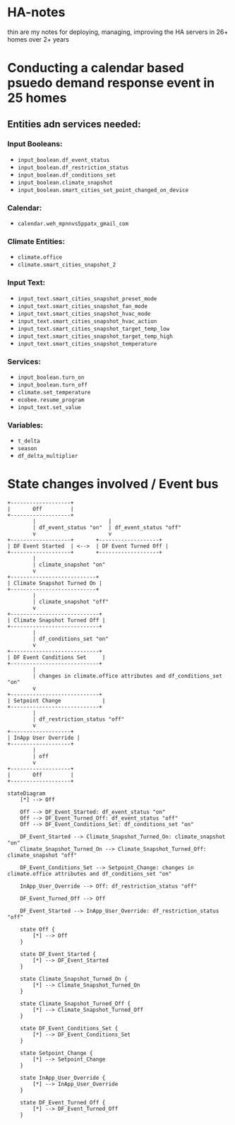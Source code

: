 # HA-notes
thin are my notes for deploying, managing, improving the HA servers in 26+ homes over 2+ years 


# Conducting a calendar based psuedo demand response event in 25 homes

## Entities adn services needed: 
### Input Booleans:
- `input_boolean.df_event_status`
- `input_boolean.df_restriction_status`
- `input_boolean.df_conditions_set`
- `input_boolean.climate_snapshot`
- `input_boolean.smart_cities_set_point_changed_on_device`

### Calendar:
- `calendar.weh_mpnnvs5ppatx_gmail_com`

### Climate Entities:
- `climate.office`
- `climate.smart_cities_snapshot_2`

### Input Text:
- `input_text.smart_cities_snapshot_preset_mode`
- `input_text.smart_cities_snapshot_fan_mode`
- `input_text.smart_cities_snapshot_hvac_mode`
- `input_text.smart_cities_snapshot_hvac_action`
- `input_text.smart_cities_snapshot_target_temp_low`
- `input_text.smart_cities_snapshot_target_temp_high`
- `input_text.smart_cities_snapshot_temperature`

### Services:
- `input_boolean.turn_on`
- `input_boolean.turn_off`
- `climate.set_temperature`
- `ecobee.resume_program`
- `input_text.set_value`

### Variables:
- `t_delta`
- `season`
- `df_delta_multiplier`


# State changes involved / Event bus
```
+-------------------+
|       Off         |
+-------------------+
        |                       | 
        | df_event_status "on"  | df_event_status "off"
        v                       v
+-------------------+       +-------------------+
| DF Event Started  | <-->  | DF Event Turned Off |
+-------------------+       +-------------------+
        |
        | climate_snapshot "on"
        v
+---------------------------+
| Climate Snapshot Turned On |
+---------------------------+
        |
        | climate_snapshot "off"
        v
+----------------------------+
| Climate Snapshot Turned Off |
+----------------------------+
        |
        | df_conditions_set "on"
        v
+----------------------------+
| DF Event Conditions Set     |
+----------------------------+
        |
        | changes in climate.office attributes and df_conditions_set "on"
        v
+----------------------------+
| Setpoint Change             |
+----------------------------+
        |
        | df_restriction_status "off"
        v
+-------------------+
| InApp User Override |
+-------------------+
        |
        | off
        v
+-------------------+
|       Off         |
+-------------------+
```

```mermaid
stateDiagram
    [*] --> Off
    
    Off --> DF_Event_Started: df_event_status "on"
    Off --> DF_Event_Turned_Off: df_event_status "off"
    Off --> DF_Event_Conditions_Set: df_conditions_set "on"
    
    DF_Event_Started --> Climate_Snapshot_Turned_On: climate_snapshot "on"
    Climate_Snapshot_Turned_On --> Climate_Snapshot_Turned_Off: climate_snapshot "off"
    
    DF_Event_Conditions_Set --> Setpoint_Change: changes in climate.office attributes and df_conditions_set "on"
    
    InApp_User_Override --> Off: df_restriction_status "off"
    
    DF_Event_Turned_Off --> Off
    
    DF_Event_Started --> InApp_User_Override: df_restriction_status "off"
    
    state Off {
        [*] --> Off
    }
    
    state DF_Event_Started {
        [*] --> DF_Event_Started
    }
    
    state Climate_Snapshot_Turned_On {
        [*] --> Climate_Snapshot_Turned_On
    }
    
    state Climate_Snapshot_Turned_Off {
        [*] --> Climate_Snapshot_Turned_Off
    }
    
    state DF_Event_Conditions_Set {
        [*] --> DF_Event_Conditions_Set
    }
    
    state Setpoint_Change {
        [*] --> Setpoint_Change
    }
    
    state InApp_User_Override {
        [*] --> InApp_User_Override
    }
    
    state DF_Event_Turned_Off {
        [*] --> DF_Event_Turned_Off
    }
```
